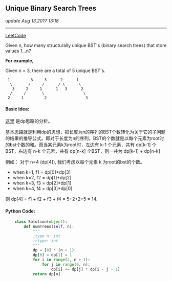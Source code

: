 ## Unique Binary Search Trees
_update Aug 13,2017  13:18_

---
[LeetCode](https://leetcode.com/problems/unique-binary-search-trees/description/)

Given n, how many structurally unique BST's (binary search trees) that store values 1...n?

**For example,**

Given n = 3, there are a total of 5 unique BST's.

     1         3     3      2      1
      \       /     /      / \      \
       3     2     1      1   3      2
      /     /       \                 \
     2     1         2                 3
     
#### Basic Idea:
[这里](https://discuss.leetcode.com/topic/8398/dp-solution-in-6-lines-with-explanation-f-i-n-g-i-1-g-n-i) 是dp思路的分析。

基本思路就是利用dp的思想，把长度为n的序列的BST个数转化为关于它的子问题的结果的推导公式。即对于长度为n的序列，BST的个数就是以每个元素为root时的bst个数的和。而当某元素k为root时，左边有 k-1 个元素，共有 dp[k-1] 个 BST，右边有 n-k 个元素，共有 dp[n-k] 个BST，则一共为 dp[k-1] + dp[n-k]

例如：
对于 n=4 (dp[4]), 我们考虑以每个元素 k 为root的bst的个数。
*  when k=1, f1 = dp[0]*dp[3]
*  when k=2, f2 = dp[1]*dp[2]
*  when k=3, f3 = dp[2]*dp[1]
*  when k=4, f4 = dp[3]*dp[0]

则 dp[4] = f1 + f2 + f3 + f4 = 5+2+2+5 = 14.

#### Python Code:
```python
    class Solution(object):
        def numTrees(self, n):
            """
            :type n: int
            :rtype: int
            """
            dp = [0] * (n + 1)
            dp[0] = dp[1] = 1
            for i in range(2, n + 1):
                for j in range(0, n):
                    dp[i] += dp[j] * dp[i - j - 1]
            return dp[n]
```